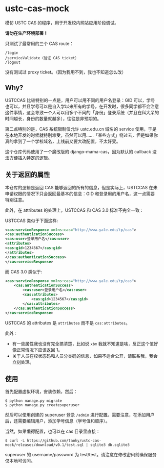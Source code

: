 # ustc-cas-mock

模仿 USTC CAS 的程序，用于开发校内网站应用阶段调试。

**请勿在生产环境部署！**

只测试了最常用的三个 CAS route：

```
/login
/serviceValidate（验证 CAS ticket）
/logout
```

没有测试过 proxy ticket。（因为我用不到，我也不知道怎么改）

## Why?

USTCCAS 比较特别的一点是，用户可以用不同的用户名登录：GID 可以，学号也可以，并且学号可以是自入学以来所有的学号。在开发时，很多同学都不会注意这件事情，这会导致一个人可以用多个不同的「身份」登录系统（并且在科大呆的时间越长，身份的数量就越多），往往是非预期的。

第二点特别的是，CAS 系统限制仅允许 ustc.edu.cn 域名的 service 使用，于是在本地开发的时候就特别难受，虽然可以用……「某些方式」绕过去，但是如果你真的拿到了一个学校域名，上线前又要大改配置，不太好受。

这个仓库代码使用了一个魔改版的 django-mama-cas，因为默认的 callback 没法方便插入特定的逻辑。

## 关于返回的属性

本仓库的逻辑是返回 CAS 能够返回的所有的信息，但是实际上，USTCCAS 在未申请权限的情况下只会返回最基本的信息：GID 和登录用的用户名，这一点需要特别注意。

此外，在 attributes 的处理上，USTCCAS 和 CAS 3.0 标准不完全一致：

USTCCAS 类似于下面这样:

```xml
<cas:serviceResponse xmlns:cas="http://www.yale.edu/tp/cas">
<cas:authenticationSuccess>
<cas:user>登录用户名</cas:user>
<attributes>
<cas:gid>1234567</cas:gid>
</attributes>
</cas:authenticationSuccess>
</cas:serviceResponse>
```

而 CAS 3.0 类似于:

```xml
<cas:serviceResponse xmlns:cas="http://www.yale.edu/tp/cas">
    <cas:authenticationSuccess>
        <cas:user>登录用户名</cas:user>
        <cas:attributes>
            <cas:gid>1234567</cas:gid>
        </cas:attributes>
    </cas:authenticationSuccess>
</cas:serviceResponse>
```

USTCCAS 的 attributes 是 `attributes` 而不是 `cas:attributes`。

此外：

- 有一些属性我也没有完全搞清楚，比如说 `xbm` 我就不知道是啥，反正这个值好像正常情况下应该返回 1。
- 关于人员在校状态码和人员分类码的信息，如果不适合公开，请联系我，我会立刻处理。

## 使用

首先配置虚拟环境，安装依赖，然后：

```
$ python manage.py migrate
$ python manage.py createsuperuser
```

然后可以使用创建的 superuser 登录 `/admin` 进行配置。需要注意，在添加用户后，还需要编辑用户，添加学号信息（学号值和顺序）。

当然，如果懒得配置，也可以在 cas 目录里直接：

```
$ curl -L https://github.com/taoky/ustc-cas-mock/releases/download/v0.1/test.sql | sqlite3 db.sqlite3
```

superuser 的 username/password 为 test/test。请注意在修改密码前确保服务仅本地可访问。

